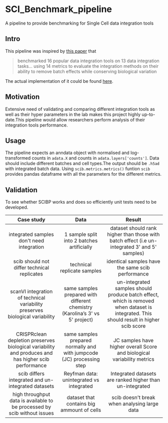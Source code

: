 # SCI_Benchmark_pipeline
A pipeline to provide benchmarking for Single Cell data integration tools
## Intro
This pipeline was inspired by  [this paper](./Papers_and_refs/SCBIP_paper.pdf)
that   
> benchmarked 16 popular data integration tools on 13 data integration tasks... using 14 metrics to evaluate 
the integration methods on their ability to remove batch effects while conserving biological variation

The actual implementation of it could be found [here](https://github.com/theislab/scib-reproducibility).
## Motivation 
Extensive need of validating and comparing different integration tools as well as their hyper parameters in the lab makes this
project highly up-to-date.This pipeline would allow researchers perform analysis of their integration tools performance.
## Usage 
The pipeline expects an anndata object with normalised and log-transformed counts in ```adata.X``` and counts in ```adata.layers['counts']```.
Data should include different batches and cell types.The output should be ```.h5ad``` with integrated batch data. Using ```scib.metrics.metrics()``` funtion ```scib``` provides 
pandas dataframe with all the parameters for the different metrics.
## Validation
To see whether SCIBP works and does so efficiently unit tests need to be developed.   

| Case study                |    Data    |   Result |
|:--------------------------:|:----------:|:--:|
| integrated samples don't need integration | 1 sample split into 2 batches artificially | dataset should rank higher than those with batch effect (i.e un-integrated 3' and 5' samples)  |
| scib should not differ technical replicates  |  technical replicate samples  | identical samples have the same scib performance |
| scanVI integration of technical variability preserves biological variability |  same samples prepared with different chemistry (Karolina’s 3' vs 5' project)  | un-integrated samples should produce batch effect, which is removed when dataset is integrated. This should result in higher scib score|
| CRISPRclean depletion preserves biological variability and produces and has higher scib performance |  same samples prepared normally and with jumpcode (JC) processing step | JC samples have higher overall Score and biological variability metrics  |
| scib differs integrated and un-integrated datasets |  Reyfman data: unintegrated vs integrated   | Integrated datasets are ranked higher than un-integrated |
| high throughput data is available to be processed by scib without issues|  dataset that contains big ammount of cells | scib doesn't break when analysing large data|

